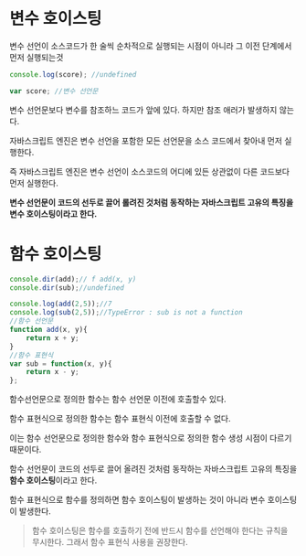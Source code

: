 # 변수 호이스팅

변수 선언이 소스코드가 한 술씩 순차적으로 실행되는 시점이 아니라 그 이전 단계에서 먼저 실행되는것

```js
console.log(score); //undefined

var score; //변수 선언문
```

변수 선언문보다 변수를 참조하느 코드가 앞에 있다. 하지만 참조 애러가 발생하지 않는다.

자바스크립트 엔진은 변수 선언을 포함한 모든 선언문을 소스 코드에서 찾아내 먼저 실행한다. 

즉 자바스크립트 엔진은 변수 선언이 소스코드의 어디에 있든 상관없이 다른 코드보다 먼저 실행한다.

**변수 선언문이 코드의 선두로 끌어 롤려진 것처럼 동작하는 자바스크립트 고유의 특징을 변수 호이스팅이라고 한다.**

# 함수 호이스팅

```js
console.dir(add);// f add(x, y)
console.dir(sub);//undefined

console.log(add(2,5));//7
console.log(sub(2,5));//TypeError : sub is not a function
//함수 선언문
function add(x, y){
    return x + y;
}
//함수 표현식
var sub = function(x, y){
    return x - y;
};
```
함수선언문으로 정의한 함수는 함수 선언문 이전에 호출할수 있다. 

함수 표현식으로 정의한 함수는 함수 표현식 이전에 호출할 수 없다.

이는 함수 선언문으로 정의한 함수와 함수 표현식으로 정의한 함수 생성 시점이 다르기 때문이다.

함수 선언문이 코드의 선두로 끌어 올려진 것처럼 동작하는 자바스크립트 고유의 특징을 **함수 호이스팅**이라고 한다.

함수 표현식으로 함수를 정의하면 함수 호이스팅이 발생하는 것이 아니라 변수 호이스팅이 발생한다.
> 함수 호이스팅은 함수를 호출하기 전에 반드시 함수를 선언해야 한다는 규칙을 무시한다. 그래서 함수 표현식 사용을 권장한다.
